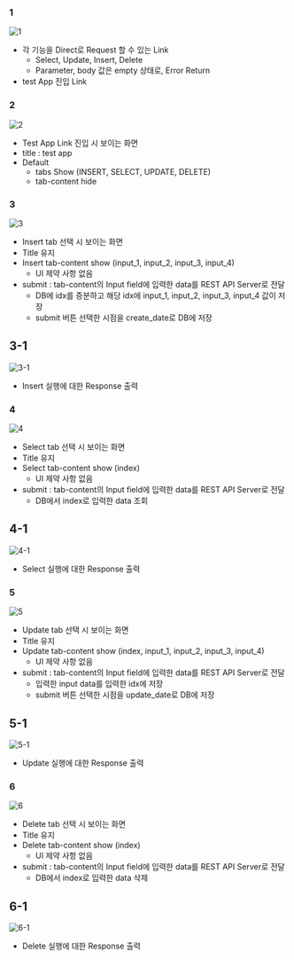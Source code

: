 ### 1
![1](https://github.com/user-attachments/assets/cd8f7eee-9245-4a5f-86ab-e1ca07727c1b)
- 각 기능을 Direct로 Request 할 수 있는 Link
  - Select, Update, Insert, Delete
  - Parameter, body 값은 empty 상태로, Error Return
- test App 진입 Link

### 2
![2](https://github.com/user-attachments/assets/d2e7ba34-7dc0-4cac-a029-731a805871cd)
- Test App Link 진입 시 보이는 화면
- title : test app
- Default
  - tabs Show (INSERT, SELECT, UPDATE, DELETE)
  - tab-content hide
 
### 3
![3](https://github.com/user-attachments/assets/118d84f4-2aad-4552-a6ff-6cc2f225c6a9)
- Insert tab 선택 시 보이는 화면
- Title 유지
- Insert tab-content show (input_1, input_2, input_3, input_4)
  - UI 제약 사항 없음
- submit : tab-content의 Input field에 입력한 data를 REST API Server로 전달
  - DB에 idx를 증분하고 해당 idx에 input_1, input_2, input_3, input_4 값이 저장
  - submit 버튼 선택한 시점을 create_date로 DB에 저장

## 3-1
![3-1](https://github.com/user-attachments/assets/2fe1698a-5a1e-46a1-9669-2e08392ac51b)
- Insert 실행에 대한 Response 출력

### 4
![4](https://github.com/user-attachments/assets/b2a79dc1-7f39-4bad-8e5b-7a5e9d3af67b)
- Select tab 선택 시 보이는 화면
- Title 유지
- Select tab-content show (index)
  - UI 제약 사항 없음
- submit : tab-content의 Input field에 입력한 data를 REST API Server로 전달
  - DB에서 index로 입력한 data 조회

## 4-1
![4-1](https://github.com/user-attachments/assets/255fbb9b-3c90-45d9-ae4b-68fd6236bbd1)
- Select 실행에 대한 Response 출력

### 5
![5](https://github.com/user-attachments/assets/a1438889-cbc2-4595-b865-e77b9187d8ec)
- Update tab 선택 시 보이는 화면
- Title 유지
- Update tab-content show (index, input_1, input_2, input_3, input_4)
  - UI 제약 사항 없음
- submit : tab-content의 Input field에 입력한 data를 REST API Server로 전달
  - 입력한 input data를 입력한 idx에 저장
  - submit 버튼 선택한 시점을 update_date로 DB에 저장

## 5-1
![5-1](https://github.com/user-attachments/assets/497a0cdc-b7fa-47ef-8da3-a62e3919d96a)
- Update 실행에 대한 Response 출력


### 6
![6](https://github.com/user-attachments/assets/85478d2a-0b67-45cb-861a-ac553d160603)
- Delete tab 선택 시 보이는 화면
- Title 유지
- Delete tab-content show (index)
  - UI 제약 사항 없음
- submit : tab-content의 Input field에 입력한 data를 REST API Server로 전달
  - DB에서 index로 입력한 data 삭제

## 6-1
![6-1](https://github.com/user-attachments/assets/47237cfd-2142-4839-96be-e77c335357f9)
- Delete 실행에 대한 Response 출력
